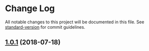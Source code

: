 # Change Log

All notable changes to this project will be documented in this file. See [standard-version](https://github.com/conventional-changelog/standard-version) for commit guidelines.

<a name="1.0.1"></a>
## [1.0.1](https://github.com/fbi-templates/fbi-project-simple/compare/v1.0.0...v1.0.1) (2018-07-18)
